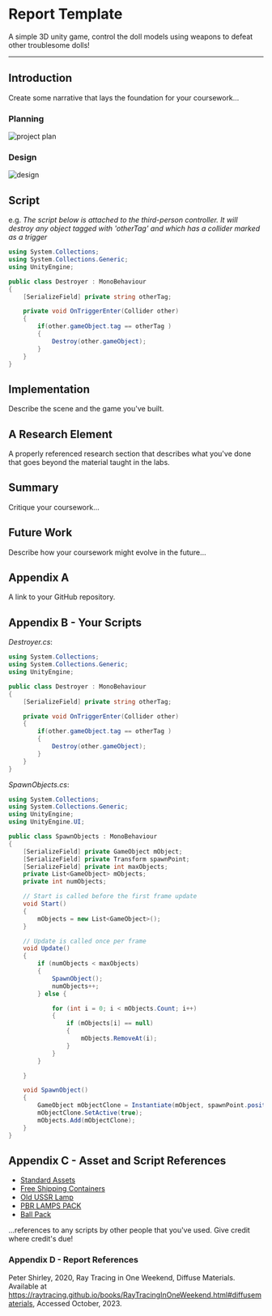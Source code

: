 # Report Template

A simple 3D unity game, control the doll models using weapons to defeat other troublesome dolls!

---

## Introduction

Create some narrative that lays the foundation for your coursework...

### Planning

![project plan](./images/basicProjectPlan.png)

### Design

![design](./images/A-UML-Class-Diagram-for-a-video-poker-game.png)

## Script

e.g. _The script below is attached to the third-person controller. It will destroy any object tagged with 'otherTag' and which has a collider marked as a trigger_

```c#
using System.Collections;
using System.Collections.Generic;
using UnityEngine;

public class Destroyer : MonoBehaviour
{
    [SerializeField] private string otherTag;

    private void OnTriggerEnter(Collider other)
    {
        if(other.gameObject.tag == otherTag )
        {
            Destroy(other.gameObject);
        }
    }
}
```

## Implementation

Describe the scene and the game you've built.

## A Research Element

A properly referenced research section that describes what you've done that goes beyond the material taught in the labs.

## Summary

Critique your coursework...

## Future Work

Describe how your coursework might evolve in the future...

## Appendix A

A link to your GitHub repository.

## Appendix B - Your Scripts

_Destroyer.cs_:

```c#
using System.Collections;
using System.Collections.Generic;
using UnityEngine;

public class Destroyer : MonoBehaviour
{
    [SerializeField] private string otherTag;

    private void OnTriggerEnter(Collider other)
    {
        if(other.gameObject.tag == otherTag )
        {
            Destroy(other.gameObject);
        }
    }
}
```

_SpawnObjects.cs_:

```c#
using System.Collections;
using System.Collections.Generic;
using UnityEngine;
using UnityEngine.UI;

public class SpawnObjects : MonoBehaviour
{
    [SerializeField] private GameObject mObject;
    [SerializeField] private Transform spawnPoint;
    [SerializeField] private int maxObjects;
    private List<GameObject> mObjects;
    private int numObjects;

    // Start is called before the first frame update
    void Start()
    {
        mObjects = new List<GameObject>();  
    }

    // Update is called once per frame
    void Update()
    {
        if (numObjects < maxObjects)
        {
            SpawnObject();
            numObjects++;
        } else {

            for (int i = 0; i < mObjects.Count; i++)
            {
                if (mObjects[i] == null)
                {
                    mObjects.RemoveAt(i);
                }
            }
        }        

    }

    void SpawnObject()
    {
        GameObject mObjectClone = Instantiate(mObject, spawnPoint.position, Quaternion.identity) as GameObject;
        mObjectClone.SetActive(true);
        mObjects.Add(mObjectClone);
    }
}
```

## Appendix C - Asset and Script References

+ [Standard Assets](https://assetstore.unity.com/packages/essentials/asset-packs/standard-assets-for-unity-2018-4-32351)
+ [Free Shipping Containers](https://assetstore.unity.com/packages/3d/environments/industrial/free-shipping-containers-18315)
+ [Old USSR Lamp](https://assetstore.unity.com/packages/3d/props/electronics/old-ussr-lamp-110400)
+ [PBR LAMPS PACK](https://assetstore.unity.com/packages/3d/props/interior/free-pbr-lamps-70181)
+ [Ball Pack](https://assetstore.unity.com/packages/3d/props/ball-pack-446)

...references to any scripts by other people that you've used. Give credit where credit's due!

### Appendix D - Report References

Peter Shirley, 2020, Ray Tracing in One Weekend, Diffuse Materials. Available at https://raytracing.github.io/books/RayTracingInOneWeekend.html#diffusematerials, Accessed October, 2023.

